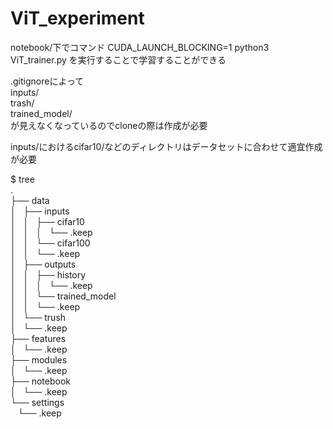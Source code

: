 # ViT_experiment  
  
notebook/下でコマンド CUDA_LAUNCH_BLOCKING=1 python3 ViT_trainer.py を実行することで学習することができる  
  
.gitignoreによって  
inputs/  
trash/  
trained_model/  
が見えなくなっているのでcloneの際は作成が必要  

inputs/におけるcifar10/などのディレクトリはデータセットに合わせて適宜作成が必要  
   
  
$ tree   
.  
├── data  
│   ├── inputs  
│   │   ├── cifar10  
│   │   │   └── .keep  
│   │   └── cifar100  
│   │       └── .keep  
│   ├── outputs  
│   │   ├── history  
│   │   │   └── .keep  
│   │   └── trained_model  
│   │       └── .keep  
│   └── trush  
│       └── .keep  
├── features  
│   └── .keep  
├── modules  
│   └── .keep  
├── notebook  
│   └── .keep  
└── settings  
    └── .keep  
